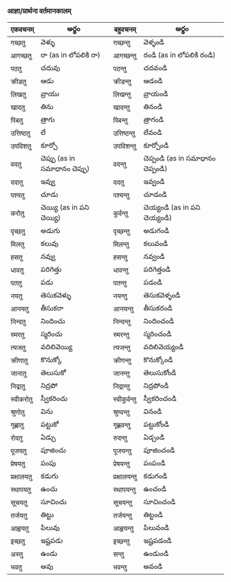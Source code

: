 
 ### आज्ञा/प्रार्थना वर्तमानकालम्
एकवचनम् | అర్థం | बहुवचनम् | అర్థం |
------ | ------ | ------ | ------ |
गच्छतु | వెళ్ళు |गच्छन्तु | వెళ్ళండి |
आगच्छतु | రా (as in లోపలికి రా) |आगच्छन्तु | రండి (as in లోపలికి రండి) |
पठतु | చదువు | पठन्तु | చదవండి |
क्रीडतु | ఆడు |क्रीडन्तु | ఆడండి |
लिखतु | వ్రాయు |लिखन्तु | వ్రాయండి |
खादतु | తిను | खादन्तु | తినండి |
पिबतु | త్రాగు | पिबन्तु | త్రాగండి |
उत्तिष्ठतु | లే | उत्तिष्ठन्तु | లేవండి |
उपविशतु | కూర్చో | उपविशन्तु | కూర్చోండి |
वदतु | చెప్పు (as in సమాధానం చెప్పు) | वदन्तु | చెప్పండి (as in సమాధానం చెప్పండి)
ददातु | ఇవ్వు | ददतु | ఇవ్వండి |
पश्यतु | చూడు | पश्यन्तु | చూడండి |
करोतु | చెయ్యి (as in పని చెయ్యి) | कुर्वन्तु | చెయ్యండి (as in పని చెయ్యండి) |
पृच्छतु | అడుగు | पृच्छन्तु | అడుగండి |
मिलतु | కలువు | मिलन्तु | కలువండి |
हसतु | నవ్వు | हसन्तु | నవ్వండి |
धावतु | పరిగెత్తు | धावन्तु |పరిగెత్తండి |
पततु | పడు | पतन्तु | పడండి |
नयतु | తెసుకవెళ్ళు | नयन्तु | తెసుకవెళ్ళండి |
आनयतु | తీసుకరా  | आनयन्तु | తీసుకరండి
निन्दतु | నిందించు | निन्दन्तु | నిందించండి 
स्मरतु | స్మరించు | स्मरन्तु | స్మరించండి |
त्यजतु | వదిలివెయ్యి | त्यजन्तु | వదిలివెయ్యండి |
क्रीणातु | కొనుక్కో | क्रीणन्तु | కొనుక్కోండి |
जानातु | తెలుసుకో | जानन्तु | తెలుసుకోండి |
निद्रातु | నిద్రపో | निद्रान्तु | నిద్రపోండి |
स्वीकरोतु | స్వీకరించు | स्वीकुर्वन्तु | స్వీకరించండి |
श्रुणोतु | విను | श्रुण्वन्तु | వినండి |
गृह्णातु | పట్టుకో | गृह्णवन्तु | పట్టుకోండి |
रोदतु | ఏడ్చు | रुदन्तु | ఏడ్చండి |
पूजयतु | పూజించు |पूजयन्तु | పూజించండి |
प्रेषयतु | పంపు | प्रेषयन्तु | పంపండి |
प्रक्षालयतु | కడుగు | प्रक्षालयन्तु | కడుగండి |
स्थापयतु | ఉంచు | स्थापयन्तु | ఉంచండి |
सूचयतु | సూచించు | सूचयन्तु | సూచించండి |
तर्जयतु | తిట్టు | तर्जयन्तु | తిట్టండి |  
आह्वयतु | పిలువు | आह्वयन्तु | పిలువండి |
इच्छतु | ఇష్టపడు | इच्छन्तु | ఇష్టపడండి |
अस्तु | ఉండు | सन्तु | ఉండుండి
भवतु | అవు | भवन्तु | అవండి |